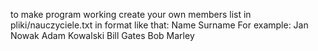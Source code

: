 to make program working create your own members list in pliki/nauczyciele.txt in format like that:
Name Surname
             For example:
Jan Nowak
Adam Kowalski
Bill Gates
Bob Marley
